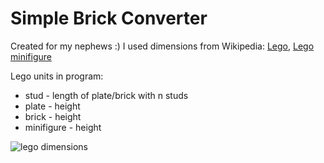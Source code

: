 # Simple Brick Converter

Created for my nephews :) I used dimensions from Wikipedia: [Lego](https://en.wikipedia.org/wiki/Lego), [Lego minifigure](https://en.wikipedia.org/wiki/Lego_minifigure)

Lego units in program:
- stud - length of plate/brick with n studs
- plate - height
- brick - height
- minifigure - height

![lego dimensions](https://upload.wikimedia.org/wikipedia/commons/thumb/1/1a/Lego_dimensions.svg/1280px-Lego_dimensions.svg.png)
